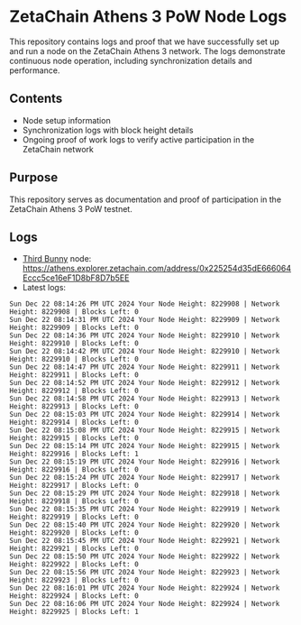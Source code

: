 # ZetaChain Athens 3 PoW Node Logs
This repository contains logs and proof that we have successfully set up and run a node on the ZetaChain Athens 3 network. The logs demonstrate continuous node operation, including synchronization details and performance.

## Contents
- Node setup information
- Synchronization logs with block height details
- Ongoing proof of work logs to verify active participation in the ZetaChain network

## Purpose
This repository serves as documentation and proof of participation in the ZetaChain Athens 3 PoW testnet.

## Logs

- [Third Bunny](https://thirdbunny.xyz/) node: https://athens.explorer.zetachain.com/address/0x225254d35dE666064Eccc5ce16eF1D8bF8D7b5EE
- Latest logs:
```
Sun Dec 22 08:14:26 PM UTC 2024 Your Node Height: 8229908 | Network Height: 8229908 | Blocks Left: 0
Sun Dec 22 08:14:31 PM UTC 2024 Your Node Height: 8229909 | Network Height: 8229909 | Blocks Left: 0
Sun Dec 22 08:14:36 PM UTC 2024 Your Node Height: 8229910 | Network Height: 8229910 | Blocks Left: 0
Sun Dec 22 08:14:42 PM UTC 2024 Your Node Height: 8229910 | Network Height: 8229910 | Blocks Left: 0
Sun Dec 22 08:14:47 PM UTC 2024 Your Node Height: 8229911 | Network Height: 8229911 | Blocks Left: 0
Sun Dec 22 08:14:52 PM UTC 2024 Your Node Height: 8229912 | Network Height: 8229912 | Blocks Left: 0
Sun Dec 22 08:14:58 PM UTC 2024 Your Node Height: 8229913 | Network Height: 8229913 | Blocks Left: 0
Sun Dec 22 08:15:03 PM UTC 2024 Your Node Height: 8229914 | Network Height: 8229914 | Blocks Left: 0
Sun Dec 22 08:15:08 PM UTC 2024 Your Node Height: 8229915 | Network Height: 8229915 | Blocks Left: 0
Sun Dec 22 08:15:14 PM UTC 2024 Your Node Height: 8229915 | Network Height: 8229916 | Blocks Left: 1
Sun Dec 22 08:15:19 PM UTC 2024 Your Node Height: 8229916 | Network Height: 8229916 | Blocks Left: 0
Sun Dec 22 08:15:24 PM UTC 2024 Your Node Height: 8229917 | Network Height: 8229917 | Blocks Left: 0
Sun Dec 22 08:15:29 PM UTC 2024 Your Node Height: 8229918 | Network Height: 8229918 | Blocks Left: 0
Sun Dec 22 08:15:35 PM UTC 2024 Your Node Height: 8229919 | Network Height: 8229919 | Blocks Left: 0
Sun Dec 22 08:15:40 PM UTC 2024 Your Node Height: 8229920 | Network Height: 8229920 | Blocks Left: 0
Sun Dec 22 08:15:45 PM UTC 2024 Your Node Height: 8229921 | Network Height: 8229921 | Blocks Left: 0
Sun Dec 22 08:15:50 PM UTC 2024 Your Node Height: 8229922 | Network Height: 8229922 | Blocks Left: 0
Sun Dec 22 08:15:56 PM UTC 2024 Your Node Height: 8229923 | Network Height: 8229923 | Blocks Left: 0
Sun Dec 22 08:16:01 PM UTC 2024 Your Node Height: 8229924 | Network Height: 8229924 | Blocks Left: 0
Sun Dec 22 08:16:06 PM UTC 2024 Your Node Height: 8229924 | Network Height: 8229925 | Blocks Left: 1
```
